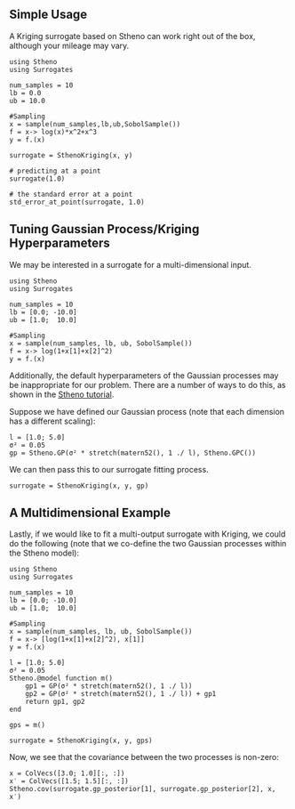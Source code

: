## Simple Usage

A Kriging surrogate based on Stheno can work right out of the box, although your mileage
may vary.

```
using Stheno
using Surrogates

num_samples = 10
lb = 0.0
ub = 10.0

#Sampling
x = sample(num_samples,lb,ub,SobolSample())
f = x-> log(x)*x^2+x^3
y = f.(x)

surrogate = SthenoKriging(x, y)

# predicting at a point
surrogate(1.0)

# the standard error at a point
std_error_at_point(surrogate, 1.0)
```

## Tuning Gaussian Process/Kriging Hyperparameters

We may be interested in a surrogate for a multi-dimensional input.

```
using Stheno
using Surrogates

num_samples = 10
lb = [0.0; -10.0]
ub = [1.0;  10.0]

#Sampling
x = sample(num_samples, lb, ub, SobolSample())
f = x-> log(1+x[1]+x[2]^2)
y = f.(x)
```

Additionally, the default hyperparameters of the Gaussian processes may be inappropriate
for our problem. There are a number of ways to do this, as shown in the [Stheno tutorial](https://willtebbutt.github.io/Stheno.jl/dev/getting_started/).

Suppose we have defined our Gaussian process (note that each dimension has a different
scaling):

```
l = [1.0; 5.0]
σ² = 0.05
gp = Stheno.GP(σ² * stretch(matern52(), 1 ./ l), Stheno.GPC())
```

We can then pass this to our surrogate fitting process.

```
surrogate = SthenoKriging(x, y, gp)
```

## A Multidimensional Example

Lastly, if we would like to fit a multi-output surrogate with Kriging, we could do
the following (note that we co-define the two Gaussian processes within the Stheno model):

```
using Stheno
using Surrogates

num_samples = 10
lb = [0.0; -10.0]
ub = [1.0;  10.0]

#Sampling
x = sample(num_samples, lb, ub, SobolSample())
f = x-> [log(1+x[1]+x[2]^2), x[1]]
y = f.(x)

l = [1.0; 5.0]
σ² = 0.05
Stheno.@model function m()
    gp1 = GP(σ² * stretch(matern52(), 1 ./ l))
    gp2 = GP(σ² * stretch(matern52(), 1 ./ l)) + gp1
    return gp1, gp2
end

gps = m()

surrogate = SthenoKriging(x, y, gps)
```

Now, we see that the covariance between the two processes is non-zero:
```
x = ColVecs([3.0; 1.0][:, :])
x′ = ColVecs([1.5; 1.5][:, :])
Stheno.cov(surrogate.gp_posterior[1], surrogate.gp_posterior[2], x, x′)
```
